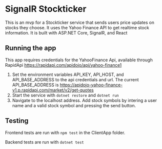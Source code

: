 # SignalR Stockticker

This is an mvp for a Stockticker service that sends users price updates on stocks they choose.
It uses the Yahoo Finance API to get realtime stock information.
It is built with ASP.NET Core, SignalR, and React

## Running the app

This app requires credentials for the YahooFinance Api, available through RapidApi https://rapidapi.com/apidojo/api/yahoo-finance1

1. Set the environment variables API_KEY, API_HOST, and API_BASE_ADDRESS to the api credentials and url.
   The current API_BASE_ADDRESS is https://apidojo-yahoo-finance-v1.p.rapidapi.com/market/v2/get-quotes
2. Start the service with `dotnet restore` and `dotnet run`
3. Navigate to the localhost address.
   Add stock symbols by intering a user name and a valid stock symbol and pressing the send button.

## Testing

Frontend tests are run with `npm test` in the ClientApp folder.

Backend tests are run with `dotnet test`
